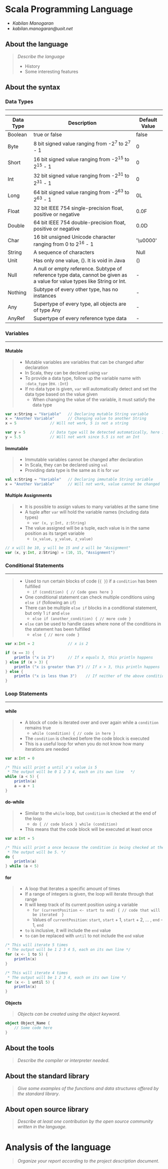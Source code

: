 # Scala Programming Language

- _Kabilan Manogaran_
- _kabilan.manogaran@uoit.net_

## About the language

> _Describe the language_
>
> - History
> - Some interesting features

## About the syntax

### Data Types 
----
Data Type | Description | Default Value
---	| --- | --- | 
Boolean | true or false | false
Byte | 8 bit signed value ranging from -2<sup>7</sup> to 2<sup>7</sup> - 1 | 0
Short | 16 bit signed value ranging from -2<sup>15</sup> to 2<sup>15</sup> - 1 | 0
Int | 32 bit signed value ranging from -2<sup>31</sup> to 2<sup>31</sup> - 1 | 0
Long | 64 bit signed value ranging from -2<sup>63</sup> to 2<sup>63</sup> - 1 | 0L
Float | 32 bit IEEE 754 single-precision float, positive or negative | 0.0F
Double | 64 bit IEEE 754 double-precision float, positive or negative | 0.0D
Char | 16 bit unsigned Unicode character ranging from 0 to 2<sup>16</sup> - 1 | '\u0000'
String | A sequence of characters | Null
Unit | Has only one value, (). It is void in Java | ()
Null | A null or empty reference. Subtype of reference type data, cannot be given as a value for value types like String or Int. | -
Nothing | Subtype of every other type, has no instances | -
Any | Supertype of every type, all objects are of type Any | -
AnyRef | Supertype of every reference type data | -

### Variables
----
#### Mutable
> * Mutable variables are variables that can be changed after declaration
> * In Scala, they can be declared using `var` 
> * To provide a data type, follow up the variable name with `:data_type` (ex. `:Int`)
> * If no data type is given, `var` will automatically detect and set the data type based on the value given
> 	* When changing the value of the variable, it must satisfy the data type
```scala
var x:String = "Variable"	// Declaring mutable String variable
x = "Another Variable"		// Changing value to another String
x = 5				// Will not work, 5 is not a string

var y = 5			// Data type will be detected automatically, here it is Int
y = 5.5				// Will not work since 5.5 is not an Int
```

#### Immutable
> * Immutable variables cannot be changed after declaration
> * In Scala, they can be declared using `val`
> * Providing data type is the same as it is for `var`

```scala
val x:String = "Variable"	// Declaring immutable String variable
x = "Another Variable"		// Will not work, value cannot be changed
```

#### Multiple Assignments
> * It is possible to assign values to many variables at the same time
> * A tuple after `var` will hold the variable names (including data types)
> 	* `var (x, y:Int, z:String)`
> * The value assigned will be a tuple, each value is in the same position as its target variable
> 	* `(x_value, y_value, z_value)`

```scala
// x will be 10, y will be 15 and z will be "Assignment"
var (x, y:Int, z:String) = (10, 15, "Assignment")
```

### Conditional Statements
----
> * Used to run certain blocks of code (`{ }`) if a `condition` has been fulfilled
> 	* `if (condition) { // Code goes here }`
> * One conditional statement can check multiple conditions using `else if` (following an `if`)
> * There can be multiple `else if` blocks in a conditional statement, but only 1 `if` and `else`
> 	* `else if (another_condition) { // more code }`
> * `else` can be used to handle cases where none of the conditions in the statement has been fulfilled
> 	* `else { // more code }`

```scala
var x:Int = 2				// x is 2

if (x == 3) {
	println ("x is 3")		// If x equals 3, this println happens
} else if (x > 3) {
	println ("x is greater than 3")	// If x > 3, this println happens
} else {
	println ("x is less than 3")	// If neither of the above conditions are true, then this println happens
}
```

### Loop Statements
----
#### while
> * A block of code is iterated over and over again while a `condition` remains true
> 	* `while (condition) { // code in here }` 
> * The `condition` is checked before the code block is executed
> * This is a useful loop for when you do not know how many iterations are needed

```scala
var a:Int = 0

/* This will print a until a's value is 5
 * The output will be 0 1 2 3 4, each on its own line	*/
while (a < 5) {
	println(a)
	a = a + 1
}
```

#### do-while
> * Similar to the `while` loop, but `condition` is checked at the end of the loop
> 	* `do { // code block } while (condition)`
> * This means that the code block will be executed at least once

```scala
var a:Int = 5

/* This will print a once because the condition is being checked at the end
 * The output will be 5. */
do {
	println(a)
} while (a < 5)
```

#### for 
> * A loop that iterates a specific amount of times
> * If a range of integers is given, the loop will iterate through that range
> * It will keep track of its current position using a variable
> 	* `for (currentPosition <- start to end) { // code that will be iterated  }`
> 	* Values of `currentPosition`: `start`, `start` + 1, `start` + 2, ... , `end` - 1, `end`
> * `to` is inclusive, it will include the `end` value 
> * `to` can be replaced with `until` to not include the `end` value

```scala
/* This will iterate 5 times
 * The output will be 1 2 3 4 5, each on its own line */	
for (x <- 1 to 5) {
	println(x)
}

/* This will iterate 4 times
 * The output will be 1 2 3 4, each on its own line */	
for (x <- 1 until 5) {
	println(x)
}
```

#### Objects
> _Objects can be created using the object keyword._

```scala
object Object_Name {
	// Some code here
}
```


## About the tools

> _Describe the compiler or interpreter needed_.

## About the standard library

> _Give some examples of the functions and data structures
> offered by the standard library_.

## About open source library

> _Describe at least one contribution by the open source
community written in the language._

# Analysis of the language

> _Organize your report according to the project description
document_.


